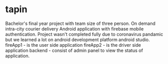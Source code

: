 # tapin
Bachelor's final year project with team size of three person. On demand intra-city courier delivery Android application with firebase mobile authentication.
Project wasn't completed fully due to coronavirus pandamic but we learned a lot on android development platform android studio.
fireApp1 - is the user side application
fireApp2 - is the driver side application
backend - consist of admin panel to view the status of application.
